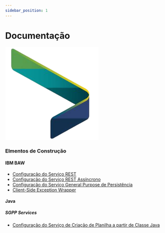 ```yaml
---
sidebar_position: 1
---
```


# Documentação
<!-- Documentação da arquitetura e padrões de desenvolvimento do sistema SGPP.   -->

<div style={{ textAlign: 'center' }}>
  <img src="/img/logo.svg" alt="Logo" width="300" />
</div>

### Elmentos de Construção
#### IBM BAW
-   [Configuração do Serviço REST](docs/ibm-baw/servicos-rest.md)
-   [Configuração do Serviço REST Assíncrono](docs/ibm-baw/servico-rest-assincrono.md)
-   [Configuração do Serviço General Purpose de Persistência](docs/ibm-baw/servico-persistir-general-purpose-entity.md)
-   [Client-Side Exception Wrapper](docs/ibm-baw/client-side-exception-wrapper.md)
#### Java
##### SGPP Services
-   [Configuração do Serviço de Criação de Planilha a partir de Classe Java](docs/sgpp-services/servico_criacao_planilha_classe.md)